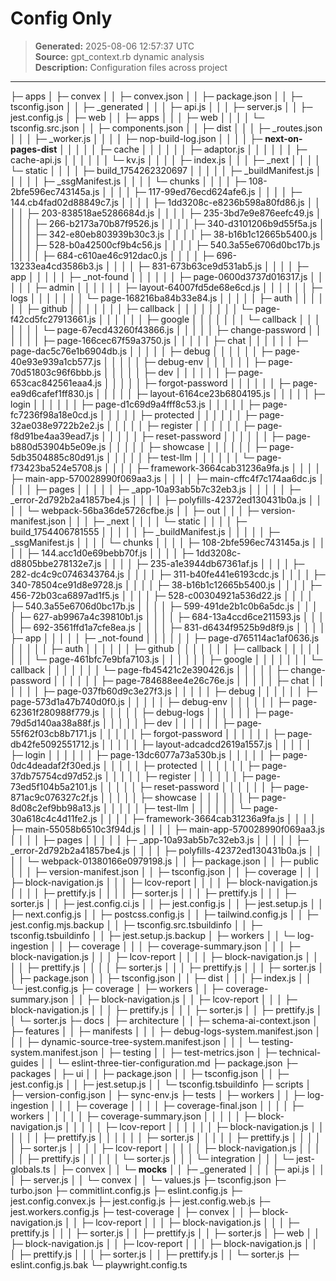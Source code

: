 # Config Only

> **Generated:** 2025-08-06 12:57:37 UTC  
> **Source:** gpt_context.rb dynamic analysis  
> **Description:** Configuration files across project

---

├─ apps
│ ├─ convex
│ │ ├─ convex.json
│ │ ├─ package.json
│ │ ├─ tsconfig.json
│ │ ├─ \_generated
│ │ │ ├─ api.js
│ │ │ ├─ server.js
│ │ ├─ jest.config.js
│ ├─ web
│ │ ├─ apps
│ │ │ ├─ web
│ │ │ │ └─ tsconfig.src.json
│ │ ├─ components.json
│ │ ├─ dist
│ │ │ ├─ \_routes.json
│ │ │ ├─ \_worker.js
│ │ │ │ ├─ nop-build-log.json
│ │ │ │ ├─ **next-on-pages-dist**
│ │ │ │ │ ├─ cache
│ │ │ │ │ │ ├─ adaptor.js
│ │ │ │ │ │ ├─ cache-api.js
│ │ │ │ │ │ └─ kv.js
│ │ │ │ ├─ index.js
│ │ │ ├─ \_next
│ │ │ │ └─ static
│ │ │ │ ├─ build_1754262320697
│ │ │ │ │ ├─ \_buildManifest.js
│ │ │ │ │ ├─ \_ssgManifest.js
│ │ │ │ └─ chunks
│ │ │ │ ├─ 108-2bfe596ec743145a.js
│ │ │ │ ├─ 117-99ed76ecd624afe6.js
│ │ │ │ ├─ 144.cb4fad02d88849c7.js
│ │ │ │ ├─ 1dd3208c-e8236b598a80fd86.js
│ │ │ │ ├─ 203-838518ae5286684d.js
│ │ │ │ ├─ 235-3bd7e9e876eefc49.js
│ │ │ │ ├─ 266-b2173a70b87f9526.js
│ │ │ │ ├─ 340-d3101206b9d55f5a.js
│ │ │ │ ├─ 342-e80eb803939b30c3.js
│ │ │ │ ├─ 38-b16b1c12665b5400.js
│ │ │ │ ├─ 528-b0a42500cf9b4c56.js
│ │ │ │ ├─ 540.3a55e6706d0bc17b.js
│ │ │ │ ├─ 684-c610ae46c912dac0.js
│ │ │ │ ├─ 696-13233ea4cd3586b3.js
│ │ │ │ ├─ 831-673b63ce9d531ab5.js
│ │ │ │ ├─ app
│ │ │ │ │ ├─ \_not-found
│ │ │ │ │ │ ├─ page-0600d3737d016317.js
│ │ │ │ │ ├─ admin
│ │ │ │ │ │ ├─ layout-64007fd5de68e6cd.js
│ │ │ │ │ │ ├─ logs
│ │ │ │ │ │ │ └─ page-168216ba84b33e84.js
│ │ │ │ │ ├─ auth
│ │ │ │ │ │ ├─ github
│ │ │ │ │ │ │ ├─ callback
│ │ │ │ │ │ │ │ └─ page-f42cd5fc27913661.js
│ │ │ │ │ │ ├─ google
│ │ │ │ │ │ │ └─ callback
│ │ │ │ │ │ │ └─ page-67ecd43260f43866.js
│ │ │ │ │ ├─ change-password
│ │ │ │ │ │ ├─ page-166cec67f59a3750.js
│ │ │ │ │ ├─ chat
│ │ │ │ │ │ ├─ page-dac5c76e1b6904db.js
│ │ │ │ │ ├─ debug
│ │ │ │ │ │ ├─ page-40e93e939a1cb577.js
│ │ │ │ │ ├─ debug-env
│ │ │ │ │ │ ├─ page-70d51803c96f6bbb.js
│ │ │ │ │ ├─ dev
│ │ │ │ │ │ ├─ page-653cac842561eaa4.js
│ │ │ │ │ ├─ forgot-password
│ │ │ │ │ │ ├─ page-ea9d6cafef1ff830.js
│ │ │ │ │ ├─ layout-6164ce23b6804195.js
│ │ │ │ │ ├─ login
│ │ │ │ │ │ ├─ page-d1c69d9a4fff8c53.js
│ │ │ │ │ ├─ page-fc7236f98a18e0cd.js
│ │ │ │ │ ├─ protected
│ │ │ │ │ │ ├─ page-32ae038e9722b2e2.js
│ │ │ │ │ ├─ register
│ │ │ │ │ │ ├─ page-f8d91be4aa39ead7.js
│ │ │ │ │ ├─ reset-password
│ │ │ │ │ │ ├─ page-b880d53904b5e09e.js
│ │ │ │ │ ├─ showcase
│ │ │ │ │ │ ├─ page-5db3504885c80d91.js
│ │ │ │ │ ├─ test-llm
│ │ │ │ │ │ └─ page-f73423ba524e5708.js
│ │ │ │ ├─ framework-3664cab31236a9fa.js
│ │ │ │ ├─ main-app-570028990f069aa3.js
│ │ │ │ ├─ main-cffc4f7c174aa6dc.js
│ │ │ │ ├─ pages
│ │ │ │ │ ├─ \_app-10a93ab5b7c32eb3.js
│ │ │ │ │ ├─ \_error-2d792b2a41857be4.js
│ │ │ │ ├─ polyfills-42372ed130431b0a.js
│ │ │ │ └─ webpack-56ba36de5726cfbe.js
│ │ ├─ out
│ │ │ ├─ version-manifest.json
│ │ │ ├─ \_next
│ │ │ │ └─ static
│ │ │ │ ├─ build_1754406781555
│ │ │ │ │ ├─ \_buildManifest.js
│ │ │ │ │ ├─ \_ssgManifest.js
│ │ │ │ └─ chunks
│ │ │ │ ├─ 108-2bfe596ec743145a.js
│ │ │ │ ├─ 144.acc1d0e69bebb70f.js
│ │ │ │ ├─ 1dd3208c-d8805bbe278132e7.js
│ │ │ │ ├─ 235-a1e3944db67361af.js
│ │ │ │ ├─ 282-dc4c9c0746343764.js
│ │ │ │ ├─ 311-b40fe441e6193cdc.js
│ │ │ │ ├─ 340-78504ce91d8e9728.js
│ │ │ │ ├─ 38-b16b1c12665b5400.js
│ │ │ │ ├─ 456-72b03ca6897ad1f5.js
│ │ │ │ ├─ 528-c00304921a536d22.js
│ │ │ │ ├─ 540.3a55e6706d0bc17b.js
│ │ │ │ ├─ 599-491de2b1c0b6a5dc.js
│ │ │ │ ├─ 627-ab9967a4c39810b1.js
│ │ │ │ ├─ 684-13a4ccd6ce211593.js
│ │ │ │ ├─ 692-3561ffd1a7cfe8ea.js
│ │ │ │ ├─ 831-d6434f9525b9d8f9.js
│ │ │ │ ├─ app
│ │ │ │ │ ├─ \_not-found
│ │ │ │ │ │ ├─ page-d765114ac1af0636.js
│ │ │ │ │ ├─ auth
│ │ │ │ │ │ ├─ github
│ │ │ │ │ │ │ ├─ callback
│ │ │ │ │ │ │ │ └─ page-461bfc7e9bfa7103.js
│ │ │ │ │ │ ├─ google
│ │ │ │ │ │ │ └─ callback
│ │ │ │ │ │ │ └─ page-fb45421c2e390426.js
│ │ │ │ │ ├─ change-password
│ │ │ │ │ │ ├─ page-784688ee4e26c76e.js
│ │ │ │ │ ├─ chat
│ │ │ │ │ │ ├─ page-037fb60d9c3e27f3.js
│ │ │ │ │ ├─ debug
│ │ │ │ │ │ ├─ page-573d1a47b740d0f0.js
│ │ │ │ │ ├─ debug-env
│ │ │ │ │ │ ├─ page-62361f280988f779.js
│ │ │ │ │ ├─ debug-logs
│ │ │ │ │ │ ├─ page-79d5d140aa38a88f.js
│ │ │ │ │ ├─ dev
│ │ │ │ │ │ ├─ page-55f62f03cb8b7171.js
│ │ │ │ │ ├─ forgot-password
│ │ │ │ │ │ ├─ page-db42fe5092551712.js
│ │ │ │ │ ├─ layout-adcadcd2619a1557.js
│ │ │ │ │ ├─ login
│ │ │ │ │ │ ├─ page-13dc6077a73a530b.js
│ │ │ │ │ ├─ page-0dc4deadaf2f30ed.js
│ │ │ │ │ ├─ protected
│ │ │ │ │ │ ├─ page-37db75754cd97d52.js
│ │ │ │ │ ├─ register
│ │ │ │ │ │ ├─ page-73ed5f104b5a2101.js
│ │ │ │ │ ├─ reset-password
│ │ │ │ │ │ ├─ page-871ac9c076327c2f.js
│ │ │ │ │ ├─ showcase
│ │ │ │ │ │ ├─ page-8d08c2ef9bb98a13.js
│ │ │ │ │ ├─ test-llm
│ │ │ │ │ │ └─ page-30a618c4c4d11fe2.js
│ │ │ │ ├─ framework-3664cab31236a9fa.js
│ │ │ │ ├─ main-55058b6510c3f94d.js
│ │ │ │ ├─ main-app-570028990f069aa3.js
│ │ │ │ ├─ pages
│ │ │ │ │ ├─ \_app-10a93ab5b7c32eb3.js
│ │ │ │ │ ├─ \_error-2d792b2a41857be4.js
│ │ │ │ ├─ polyfills-42372ed130431b0a.js
│ │ │ │ └─ webpack-01380166e0979198.js
│ │ ├─ package.json
│ │ ├─ public
│ │ │ ├─ version-manifest.json
│ │ ├─ tsconfig.json
│ │ ├─ coverage
│ │ │ ├─ block-navigation.js
│ │ │ ├─ lcov-report
│ │ │ │ ├─ block-navigation.js
│ │ │ │ ├─ prettify.js
│ │ │ │ ├─ sorter.js
│ │ │ ├─ prettify.js
│ │ │ ├─ sorter.js
│ │ ├─ jest.config.ci.js
│ │ ├─ jest.config.js
│ │ ├─ jest.setup.js
│ │ ├─ next.config.js
│ │ ├─ postcss.config.js
│ │ ├─ tailwind.config.js
│ │ ├─ jest.config.mjs.backup
│ │ ├─ tsconfig.src.tsbuildinfo
│ │ ├─ tsconfig.tsbuildinfo
│ │ ├─ jest.setup.js.backup
│ ├─ workers
│ │ └─ log-ingestion
│ │ ├─ coverage
│ │ │ ├─ coverage-summary.json
│ │ │ ├─ block-navigation.js
│ │ │ ├─ lcov-report
│ │ │ │ ├─ block-navigation.js
│ │ │ │ ├─ prettify.js
│ │ │ │ ├─ sorter.js
│ │ │ ├─ prettify.js
│ │ │ ├─ sorter.js
│ │ ├─ package.json
│ │ ├─ tsconfig.json
│ │ ├─ dist
│ │ │ ├─ index.js
│ │ └─ jest.config.js
├─ coverage
│ ├─ workers
│ │ ├─ coverage-summary.json
│ │ ├─ block-navigation.js
│ │ ├─ lcov-report
│ │ │ ├─ block-navigation.js
│ │ │ ├─ prettify.js
│ │ │ ├─ sorter.js
│ │ ├─ prettify.js
│ │ └─ sorter.js
├─ docs
│ ├─ architecture
│ │ ├─ schema-ai-context.json
│ ├─ features
│ │ ├─ manifests
│ │ │ ├─ debug-logs-system.manifest.json
│ │ │ ├─ dynamic-source-tree-system.manifest.json
│ │ │ └─ testing-system.manifest.json
│ ├─ testing
│ │ ├─ test-metrics.json
│ ├─ technical-guides
│ │ └─ eslint-three-tier-configuration.md
├─ package.json
├─ packages
│ ├─ ui
│ │ ├─ package.json
│ │ ├─ tsconfig.json
│ │ ├─ jest.config.js
│ │ ├─ jest.setup.js
│ │ └─ tsconfig.tsbuildinfo
├─ scripts
│ ├─ version-config.json
│ ├─ sync-env.js
├─ tests
│ ├─ workers
│ │ ├─ log-ingestion
│ │ │ ├─ coverage
│ │ │ │ ├─ coverage-final.json
│ │ │ │ ├─ workers
│ │ │ │ │ ├─ coverage-summary.json
│ │ │ │ │ ├─ block-navigation.js
│ │ │ │ │ ├─ lcov-report
│ │ │ │ │ │ ├─ block-navigation.js
│ │ │ │ │ │ ├─ prettify.js
│ │ │ │ │ │ ├─ sorter.js
│ │ │ │ │ ├─ prettify.js
│ │ │ │ │ ├─ sorter.js
│ │ │ │ ├─ lcov-report
│ │ │ │ │ ├─ block-navigation.js
│ │ │ │ │ ├─ prettify.js
│ │ │ │ │ └─ sorter.js
│ │ │ └─ integration
│ │ │ └─ jest-globals.ts
│ ├─ convex
│ │ └─ **mocks**
│ │ ├─ \_generated
│ │ │ ├─ api.js
│ │ │ ├─ server.js
│ │ └─ convex
│ │ └─ values.js
├─ tsconfig.json
├─ turbo.json
├─ commitlint.config.js
├─ eslint.config.js
├─ jest.config.convex.js
├─ jest.config.js
├─ jest.config.web.js
├─ jest.workers.config.js
├─ test-coverage
│ ├─ convex
│ │ ├─ block-navigation.js
│ │ ├─ lcov-report
│ │ │ ├─ block-navigation.js
│ │ │ ├─ prettify.js
│ │ │ ├─ sorter.js
│ │ ├─ prettify.js
│ │ ├─ sorter.js
│ ├─ web
│ │ ├─ block-navigation.js
│ │ ├─ lcov-report
│ │ │ ├─ block-navigation.js
│ │ │ ├─ prettify.js
│ │ │ ├─ sorter.js
│ │ ├─ prettify.js
│ │ └─ sorter.js
├─ eslint.config.js.bak
└─ playwright.config.ts
